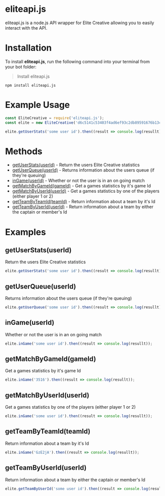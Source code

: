 # eliteapi.js

eliteapi.js is a node.js API wrapper for Elite Creative allowing you to easily interact with the API.

# Installation
To install **eliteapi.js**, run the following command into your terminal from your bot folder:
> Install eliteapi.js
~~~~
npm install eliteapi.js
~~~~

# Example Usage
```js
const EliteCreative = require('eliteapi.js');
const elite = new EliteCreative('d6c5141c53403f4ad6ef93c2db89591676b13c4a'); // Generate your API key at https://elitescrims.xyz/developer

elite.getUserStats('some user id').then((result => console.log(resullt));
```

# Methods

* [getUserStats(userId)](https://github.com/ZerlsDev/eliteapi.js/#getuserstatsuserid) - Return the users Elite Creative statistics
* [getUserQueue(userId)](https://github.com/ZerlsDev/eliteapi.js/#getuserqueueuserid) - Returns information about the users queue (if they're queuing)
* [inGame(userId)](https://github.com/ZerlsDev/eliteapi.js/#ingameuserid) - Whether or not the user is in an on going match
* [getMatchByGameId(gameId)](https://github.com/ZerlsDev/eliteapi.js/#getmatchbygameidgameid) - Get a games statistics by it's game Id
* [getMatchByUserId(userId)](https://github.com/ZerlsDev/eliteapi.js/#getmatchbyuseriduserid) - Get a games statistics by one of the players (either player 1 or 2) 
* [getTeamByTeamId(teamId)](https://github.com/ZerlsDev/eliteapi.js/#getteambyteamidteamid) - Return information about a team by it's Id
* [getTeamByUserId(userId)](https://github.com/ZerlsDev/eliteapi.js/#getteambyuseriduserid) - Return information about a team by either the captain or member's Id

# Examples
## getUserStats(userId)
Return the users Elite Creative statistics
```js
elite.getUserStats('some user id').then((result => console.log(resullt));
```

## getUserQueue(userId)
Returns information about the users queue (if they're queuing)
```js
elite.getUserQueue('some user id').then((result => console.log(resullt));
```

## inGame(userId)
Whether or not the user is in an on going match
```js
elite.inGame('some user id').then((result => console.log(resullt));
```

## getMatchByGameId(gameId)
Get a games statistics by it's game Id
```js
elite.inGame('3516').then((result => console.log(resullt));
```

## getMatchByUserId(userId)
Get a games statistics by one of the players (either player 1 or 2) 
```js
elite.inGame('some user id').then((result => console.log(resullt));
```

## getTeamByTeamId(teamId)
Return information about a team by it's Id
```js
elite.inGame('GzE2jA').then((result => console.log(resullt));
```

## getTeamByUserId(userId)
Return information about a team by either the captain or member's Id
```js
elite.getTeamByUserId('some user id').then((result => console.log(resullt));
```
